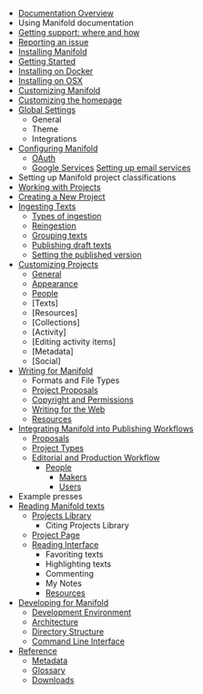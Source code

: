 * [Documentation Overview](README.md)
 * Using Manifold documentation
 * [Getting support: where and how](contents/support.md)
 * [Reporting an issue](contents/issues.md)
* [Installing Manifold](contents/installing/install.md)
 * [Getting Started](contents/installing/getting_started/README.md)
 * [Installing on Docker](contents/installing/docker.md)
 * [Installing on OSX](contents/installing/osx.md)
* [Customizing Manifold](contents/customizing.md)
 * [Customizing the homepage](contents/customizing/homepage.md)
 * [Global Settings](contents/customizing/global.md)
   * General
   * Theme
   * Integrations
* [Configuring Manifold](contents/configuring/README.md)
  * [OAuth](contents/configuring/oauth/README.md)
  * [Google Services](contents/configuring/google_services/README.md)
[Setting up email services](contents/publishers/backend/settings/email.md)
 * Setting up Manifold project classifications
* [Working with Projects](contents/projects.md)
 * [Creating a New Project](contents/projects/README.md)
 * [Ingesting Texts](contents/projects/texts/README.md)
    * [Types of ingestion](contents/projects/texts/types.md)
    * [Reingestion](contents/projects/texts/reingestion.md)
    * [Grouping texts](contents/projects/texts/grouping.md)
    * [Publishing draft texts](contents/projects/texts/drafts.md)
    * [Setting the published version](contents/projects/texts/version.md)
 * [Customizing Projects](contents/projects/customizing.md)
    * [General](contents/projects/customizing.md)
    * [Appearance](contents/projects/customizing.md)
    * [People](contents/projects/people.md)  
    * [Texts]
    * [Resources]
    * [Collections]
    * [Activity]
     * [Editing activity items]
    * [Metadata]
    * [Social]
* [Writing for Manifold](contents/writing/README.md)
  * Formats and File Types
  * [Project Proposals](contents/writing/project_proposals.md)
  * [Copyright and Permissions](contents/writing/rights.md)
  * [Writing for the Web](contents/writing/writing.md)
  * [Resources](contents/writing/resources.md)
* [Integrating Manifold into Publishing Workflows](contents/publishing/README.md)
  * [Proposals](contents/publishing/proposals.md)
  * [Project Types](contents/publishing/project_types.md)
  * [Editorial and Production Workflow](contents/publishing/workflow.md)
    * [People](contents/people/README.md)
        * [Makers](contents/makers.md)
        * [Users](contents/users.md)
* Example presses
* [Reading Manifold texts](contents/reading/README.md)
  * [Projects Library](contents/reading/projects_library.md)
    * Citing Projects Library
  * [Project Page](contents/reading/project_page.md)
  * [Reading Interface](contents/reading/reading-interface.md)
    * Favoriting texts
    * Highlighting texts
    * Commenting
    * My Notes
    * [Resources](contents/reading/resources.md)
* [Developing for Manifold](contents/developing/README.md)
  * [Development Environment](contents/developing/development_environment.md)
  * [Architecture](contents/developing/architecture.md)
  * [Directory Structure](contents/developing/directory_structure.md)
  * [Command Line Interface](contents/developing/command_line_interface.md)
* [Reference](contents/reference/README.md)
  * [Metadata](contents/reference/metadata.md)
  * [Glossary](contents/reference/glossary.md)
  * [Downloads](contents/reference/downloads.md)
